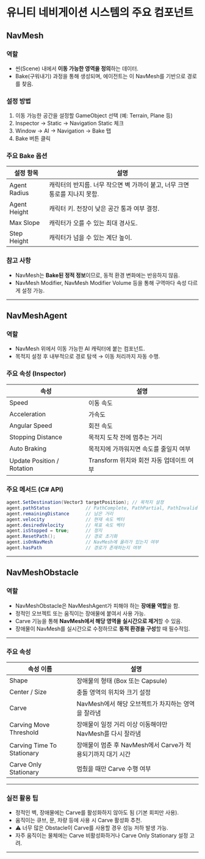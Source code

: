 # 유니티 네비게이션 시스템의 주요 컴포넌트

## NavMesh

### 역할
- 씬(Scene) 내에서 **이동 가능한 영역을 정의**하는 데이터.
- Bake(구워내기) 과정을 통해 생성되며, 에이전트는 이 NavMesh를 기반으로 경로를 찾음.

### 설정 방법
1. 이동 가능한 공간을 설정할 GameObject 선택 (예: Terrain, Plane 등)
2. Inspector → Static → Navigation Static 체크
3. Window → AI → Navigation → Bake 탭
4. Bake 버튼 클릭

### 주요 Bake 옵션

| 설정 항목 | 설명 |
|-----------|------|
| Agent Radius | 캐릭터의 반지름. 너무 작으면 벽 가까이 붙고, 너무 크면 통로를 지나지 못함. |
| Agent Height | 캐릭터 키. 천장이 낮은 공간 통과 여부 결정. |
| Max Slope | 캐릭터가 오를 수 있는 최대 경사도. |
| Step Height | 캐릭터가 넘을 수 있는 계단 높이. |

### 참고 사항
- NavMesh는 **Bake된 정적 정보**이므로, 동적 환경 변화에는 반응하지 않음.
- NavMesh Modifier, NavMesh Modifier Volume 등을 통해 구역마다 속성 다르게 설정 가능.

---

## NavMeshAgent

### 역할
- NavMesh 위에서 이동 가능한 AI 캐릭터에 붙는 컴포넌트.
- 목적지 설정 후 내부적으로 경로 탐색 → 이동 처리까지 자동 수행.

### 주요 속성 (Inspector)

| 속성 | 설명 |
|------|------|
| Speed | 이동 속도 |
| Acceleration | 가속도 |
| Angular Speed | 회전 속도 |
| Stopping Distance | 목적지 도착 전에 멈추는 거리 |
| Auto Braking | 목적지에 가까워지면 속도를 줄일지 여부 |
| Update Position / Rotation | Transform 위치와 회전 자동 업데이트 여부 |

### 주요 메서드 (C# API)

```csharp
agent.SetDestination(Vector3 targetPosition); // 목적지 설정
agent.pathStatus             // PathComplete, PathPartial, PathInvalid
agent.remainingDistance      // 남은 거리
agent.velocity               // 현재 속도 벡터
agent.desiredVelocity        // 목표 속도 벡터
agent.isStopped = true;      // 정지
agent.ResetPath();           // 경로 초기화
agent.isOnNavMesh            // NavMesh에 올라가 있는지 여부
agent.hasPath                // 경로가 존재하는지 여부
```
---

## NavMeshObstacle 

### 역할
- NavMeshObstacle은 NavMeshAgent가 피해야 하는 **장애물 역할**을 함.
- 정적인 오브젝트 또는 움직이는 장애물에 붙여서 사용 가능.
- Carve 기능을 통해 **NavMesh에서 해당 영역을 실시간으로 제거**할 수 있음.
- 장애물이 NavMesh를 실시간으로 수정하므로 **동적 환경을 구성**할 때 필수적임.

---

### 주요 속성

| 속성 이름 | 설명 |
|-----------|------|
| Shape | 장애물의 형태 (Box 또는 Capsule) |
| Center / Size | 충돌 영역의 위치와 크기 설정 |
| Carve | NavMesh에서 해당 오브젝트가 차지하는 영역을 잘라냄 |
| Carving Move Threshold | 장애물이 일정 거리 이상 이동해야만 NavMesh를 다시 잘라냄 |
| Carving Time To Stationary | 장애물이 멈춘 후 NavMesh에서 Carve가 적용되기까지 대기 시간 |
| Carve Only Stationary | 멈췄을 때만 Carve 수행 여부 |

---

### 실전 활용 팁

- 정적인 벽, 장애물에는 Carve를 활성화하지 않아도 됨 (기본 회피만 사용).
- 움직이는 큐브, 문, 차량 등에 사용 시 Carve 활성화 추천.
- ⚠️ 너무 많은 Obstacle이 Carve를 사용할 경우 성능 저하 발생 가능.
- 자주 움직이는 물체에는 Carve 비활성화하거나 Carve Only Stationary 설정 고려.

---